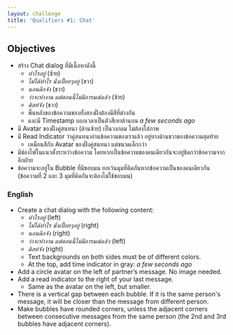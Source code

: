 ```yaml
---
layout: challenge
title: 'Qualifiers #1: Chat'
---
```


## Objectives

- สร้าง Chat dialog ที่มีเนื้อหาดังนี้
  - _ทำไรอยู่_ (ซ้าย)
  - _ไม่ได้ทำไร นั่งเปื่อยๆอยู่_ (ขวา)
  - _นอนดึกจัง_ (ขวา)
  - _ว่าจะทำงาน แต่ตอนนี้ไม่มีอารมณ์แล้ว_ (ซ้าย)
  - _ติสท์จัง_ (ขวา)
  - พื้นหลังของข้อความของทั้งสองฝั่งต้องมีสีที่ต่างกัน
  - และมี Timestamp บอกเวลาเป็นตัวสีเทาด้านบน _a few seconds ago_
- มี Avatar ของฝั่งคู่สนทนา (ด้านซ้าย) เป็นวงกลม ไม่ต้องใส่ภาพ
- มี Read Indicator ว่าคู่สนทนาอ่านข้อความของเราแล้ว อยู่ทางด้านขวาของข้อความสุดท้าย
  - เหมือนสีกับ Avatar ของฝั่งคู่สนทนา แต่ขนาดเล็กกว่า
- มีช่องไฟในแนวตั้งระหว่างข้อความ โดยหากเป็นข้อความของคนเดียวกันจะอยู่ชิดกว่าข้อความจากอีกฝ่าย
- ข้อความจะอยู่ใน Bubble ที่มีขอบมน ยกเว้นมุมที่ติดกันหากข้อความเป็นของคนเดียวกัน (ข้อความที่ 2 และ 3 มุมที่ติดกันจะต้องไม่ใช้ขอบมน)

### English

- Create a chat dialog with the following content:
  - _ทำไรอยู่_ (left)
  - _ไม่ได้ทำไร นั่งเปื่อยๆอยู่_ (right)
  - _นอนดึกจัง_ (right)
  - _ว่าจะทำงาน แต่ตอนนี้ไม่มีอารมณ์แล้ว_ (left)
  - _ติสท์จัง_ (right)
  - Text backgrounds on both sides must be of different colors.
  - At the top, add time indicator in gray: _a few seconds ago_
- Add a circle avatar on the left of partner’s message. No image needed.
- Add a read indicator to the right of your last message.
  - Same as the avatar on the left, but smaller.
- There is a vertical gap between each bubble. If it is the same person's message, it will be closer than the message from different person.
- Make bubbles have rounded corners, unless the adjacent corners between consecutive messages from the same person (the 2nd and 3rd bubbles have adjacent corners).